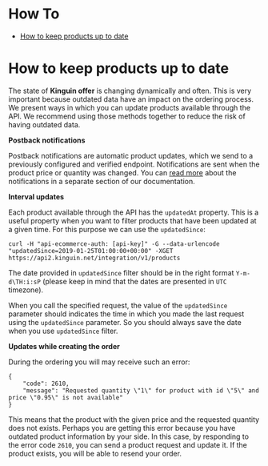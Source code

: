 # How To

- [How to keep products up to date](#how-to-keep-products-up-to-date)


# How to keep products up to date

The state of **Kinguin offer** is changing dynamically and often.
This is very important because outdated data have an impact on the ordering process.
We present ways in which you can update products available through the API.
We recommend using those methods together to reduce the risk of having outdated data.


**Postback notifications**

Postback notifications are automatic product updates, which we send to a previously configured and verified endpoint.
Notifications are sent when the product price or quantity was changed.
You can [read more](features/Postback.md) about the notifications in a separate section of our documentation.


**Interval updates**

Each product available through the API has the `updatedAt` property.
This is a useful property when you want to filter products that have been updated at a given time.
For this purpose we can use the `updatedSince`:

```
curl -H "api-ecommerce-auth: [api-key]" -G --data-urlencode "updatedSince=2019-01-25T01:00:00+00:00" -XGET https://api2.kinguin.net/integration/v1/products
```

The date provided in `updatedSince` filter should be in the right format `Y-m-d\TH:i:sP` (please keep in mind that the dates are presented in `UTC` timezone).

When you call the specified request, the value of the `updatedSince` parameter should indicates the time in which you made the last request using the `updatedSince` parameter.
So you should always save the date when you use `updatedSince` filter.


**Updates while creating the order**

During the ordering you will may receive such an error:

```
{
    "code": 2610,
    "message": "Requested quantity \"1\" for product with id \"5\" and price \"0.95\" is not available"
}
```

This means that the product with the given price and the requested quantity does not exists. 
Perhaps you are getting this error because you have outdated product information by your side.
In this case, by responding to the error code `2610`, you can send a product request and update it.
If the product exists, you will be able to resend your order.